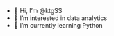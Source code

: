 - 👋 Hi, I’m @ktgSS
- 👀 I’m interested in data analytics
- 🌱 I’m currently learning Python

<!---
ktgSS/ktgSS is a ✨ special ✨ repository because its `README.md` (this file) appears on your GitHub profile.
You can click the Preview link to take a look at your changes.
--->

